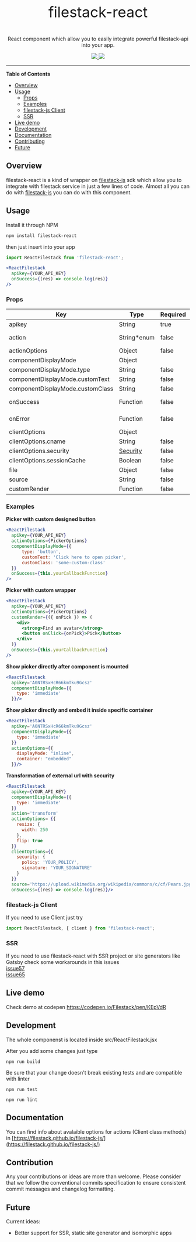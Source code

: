 <p align="center" style="font-size:40px">
  filestack-react
</p>
<p align="center">
  React component which allow you to easily integrate powerful filestack-api into your app.
</p>
<p align="center">
  <a href="https://npmjs.com/package/filestack-react">
    <img src="https://img.shields.io/npm/v/filestack-react.svg" />
  </a>
  <img src="https://img.shields.io/bundlephobia/min/filestack-react.svg" />
</p>
<hr>

**Table of Contents**
- [Overview](#overview)
- [Usage](#usage)
  - [Props](#props)
  - [Examples](#examples)
  - [filestack-js Client](#filestack-js-client)
  - [SSR](#ssr)
- [Live demo](#live-demo)
- [Development](#development)
- [Documentation](#documentation)
- [Contributing](#contributing)
- [Future](#future)

## Overview
filestack-react is a kind of wrapper on [filestack-js](https://github.com/filestack/filestack-js) sdk which allow you to integrate with filestack service in just a few lines of code. Almost all you can do with [filestack-js](https://filestack.github.io/filestack-js/index.html) you can do with this component.

## Usage
Install it through NPM
```bash
npm install filestack-react
```
then just insert into your app
```jsx
import ReactFilestack from 'filestack-react';

<ReactFilestack
  apikey={YOUR_API_KEY}
  onSuccess={(res) => console.log(res)}
/>
```
### Props
| Key                              | Type          | Required | Default                       | Description                                                                                                                                                                                                |
|----------------------------------|---------------|----------|-------------------------------|------------------------------------------------------------------------------------------------------------------------------------------------------------------------------------------------------------|
| apikey                           | String        | true     |                               | Filestack api key                                                                                                                                                                                          |
| action                           | String*enum   | false    | 'pick'                        | A method from [Client](https://filestack.github.io/filestack-js/classes/client.html) class. One of 'transform','retrieve','metadata','storeUrl','upload','remove','pick','removeMetadata','preview','logout' |
| actionOptions                    | Object        | false    |                               | An action (client method) specific options object eg. PickerOptions, TransformOptions etc.                                                                                                                  |
| componentDisplayMode             | Object        |          |                               | Determines how will be wrapper component displayed                                                                                                                                                         |
| componentDisplayMode.type        | String        | false    | 'button'                      | It can be 'button', 'link' or 'immediate'                                                                                                                                                                  |
| componentDisplayMode.customText  | String        | false    | 'Pick file'                    | If type is 'button' or 'link' you can set text for it                                                                                                                                                      |
| componentDisplayMode.customClass | String        | false    | 'filestack-react'              | If type is 'button' or 'link' you can set class for it                                                                                                                                                     |
| onSuccess                        | Function      | false    | result => console.log(result) | A function to be called after successful completed action                                                                                                                                                  |
| onError                          | Function      | false    | error => console.error(error) | A function to be called when error occurs                                                                                                                                                                  |
| clientOptions                    | Object        |          |                               | Filestack client options used for an every action                                                                                                                                                          |
| clientOptions.cname              | String        | false    |                               | Check [cname](https://filestack.github.io/filestack-js/interfaces/clientoptions.html#cname)                                                                                                                  |
| clientOptions.security           | [Security](https://filestack.github.io/filestack-js/interfaces/security.html) | false    |                               | Check [security](https://filestack.github.io/filestack-js/interfaces/clientoptions.html#security)                                                                                                            |
| clientOptions.sessionCache       | Boolean       | false    |                               | Check [sessionCache](https://filestack.github.io/filestack-js/interfaces/clientoptions.html#sessioncache)                                                                                                    |
| file                              | Object        | false    |                               | Use it to insert a file object for 'upload' action                                                                                                                                                          |
| source                           | String        | false    |                               | Use it to pass for some actions handle or external url                                                                                                                                                     |
| customRender                     | Function      | false    |                               | Use it if you need custom html structure                                                                                                                                                                   |

### Examples
**Picker with custom designed button**
```jsx
<ReactFilestack
  apikey={YOUR_API_KEY}
  actionOptions={PickerOptions}
  componentDisplayMode={{
      type: 'button',
      customText: 'Click here to open picker',
      customClass: 'some-custom-class'
  }}
  onSuccess={this.yourCallbackFunction}
/>
```

**Picker with custom wrapper**
```jsx
<ReactFilestack
  apikey={YOUR_API_KEY}
  actionOptions={PickerOptions}
  customRender={({ onPick }) => (
    <div>
      <strong>Find an avatar</strong>
      <button onClick={onPick}>Pick</button>
    </div>
  )}
  onSuccess={this.yourCallbackFunction}
/>
```

**Show picker directly after component is mounted**
```jsx
<ReactFilestack
  apikey='A0NTRSxHcR66kmTku9Gcsz'
  componentDisplayMode={{
    type: 'immediate'
  }}/>
```

**Show picker directly and embed it inside specific container**
```jsx
<ReactFilestack
  apikey='A0NTRSxHcR66kmTku9Gcsz'
  componentDisplayMode={{
    type: 'immediate'
  }}
  actionOptions={{
    displayMode: "inline",
    container: "embedded"
  }}/>
```

**Transformation of external url with security**
```jsx
<ReactFilestack
  apikey={YOUR_API_KEY}
  componentDisplayMode={{
    type: 'immediate'
  }}
  action='transform'
  actionOptions= {{
    resize: {
      width: 250
    },
    flip: true
  }}
  clientOptions={{
    security: {
      policy: 'YOUR_POLICY',
      signature: 'YOUR_SIGNATURE'
    }
  }}
  source='https://upload.wikimedia.org/wikipedia/commons/c/cf/Pears.jpg'
  onSuccess={(res) => console.log(res)}/>
```

### filestack-js Client
If you need to use Client just try
```jsx
import ReactFilestack, { client } from 'filestack-react';
```

### SSR
If you need to use filestack-react with SSR project or site generators like Gatsby check some workarounds in this issues
<br>
[issue57](https://github.com/filestack/filestack-react/issues/57)
<br>
[issue65](https://github.com/filestack/filestack-react/issues/65)

## Live demo
Check demo at codepen
https://codepen.io/Filestack/pen/KEpVdR

## Development
The whole componenst is located inside src/ReactFilestack.jsx

After you add some changes just type
```
npm run build
```

Be sure that your change doesn't break existing tests and are compatible with linter
```
npm run test

npm run lint
```

## Documentation
You can find info about avalaible options for actions (Client class methods) in
[https://filestack.github.io/filestack-js/](https://filestack.github.io/filestack-js/)

## Contribution
Any your contributions or ideas are more than welcome.
Please consider that we follow the conventional commits specification to ensure consistent commit messages and changelog formatting.

## Future

Current ideas:
- Better support for SSR, static site generator and isomorphic apps
